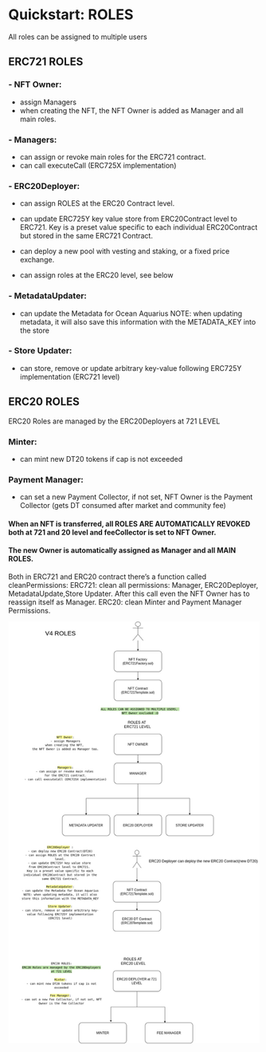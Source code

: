 # Quickstart: ROLES

All roles can be assigned to multiple users

## ERC721 ROLES


### - NFT Owner: 
- assign Managers
- when creating the NFT, the NFT Owner is added as Manager and all main roles.

### - Managers:
- can assign or revoke main roles for the ERC721 contract.
- can call executeCall (ERC725X implementation) 

### - ERC20Deployer:

   - can assign ROLES at the ERC20 Contract level.

   - can update ERC725Y key value store from ERC20Contract level to ERC721. Key is a preset value specific to each individual ERC20Contract but stored in the same ERC721 Contract.

   - can deploy a new pool with vesting and staking, or a fixed price exchange.

   - can assign roles at the ERC20 level, see below

### - MetadataUpdater:

   - can update the Metadata for Ocean Aquarius
  NOTE: when updating metadata, it will also save this information with the METADATA_KEY into the store

### - Store Updater:

   - can store, remove or update arbitrary key-value following ERC725Y implementation (ERC721 level)



## ERC20 ROLES

ERC20 Roles are managed by the ERC20Deployers at 721 LEVEL

### Minter: 
   - can mint new DT20 tokens if cap is not exceeded

### Payment Manager: 
   - can set a new Payment Collector, if not set, NFT Owner is the Payment Collector (gets DT consumed after market and community fee)



#### When an NFT is transferred, all ROLES ARE AUTOMATICALLY REVOKED both at 721 and 20 level and feeCollector is set to NFT Owner.
#### The new Owner is automatically assigned as Manager and all MAIN ROLES. 



Both in ERC721 and ERC20 contract there’s a function called cleanPermissions:
ERC721: clean all permissions: Manager, ERC20Deployer, MetadataUpdate,Store Updater. After this call even the NFT Owner has to reassign itself as Manager.
ERC20: clean Minter and Payment Manager Permissions. 


![alt text](V4Roles.jpg)